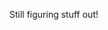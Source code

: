 <!--- ![#Arpit Jain, new to OSS](https://github.com/osBins/osBins/blob/main/banner.png)
<img src="banner.png" width=850> --->

<!--- <img src="https://img.shields.io/badge/Discord-7289DA?style=for-the-badge&logo=discord&logoColor=white" /> --->
Still figuring stuff out!
